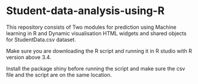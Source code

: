 # Student-data-analysis-using-R
This repository consists of Two modules for prediction using Machine learning in R and Dynamic visualisation HTML 
widgets and shared objects for StudentData.csv dataset. 

Make sure you are downloading the R script and running it in R studio with R version above 3.4.

Install the package shiny before running the script and make sure the csv file and the script are on the same location.
